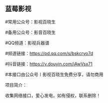 ## 蓝莓影视

#常用公众号：影视百晓生

#备用公众号：影音百晓生

#QQ频道：影视兵器谱

#频道链接：https://pd.qq.com/s/bskcryo7d

#抖音链接：https://v.douyin.com/iAwVsx71

#本接口由公众号〡影视百晓生免费分享，请勿商用

项目简介：

收集网络接口，爱心发电，如有侵权，联系删除！

